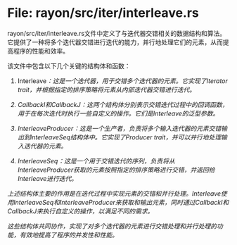 # File: rayon/src/iter/interleave.rs

rayon/src/iter/interleave.rs文件中定义了与迭代器交错相关的数据结构和算法。它提供了一种将多个迭代器交错进行迭代的能力，并行地处理它们的元素，从而提高程序的性能和效率。

该文件中包含以下几个关键的结构体和函数：

1. Interleave<I>：这是一个迭代器，用于交错多个迭代器的元素。它实现了Iterator trait，并根据指定的排序策略将元素从内部迭代器交错进行迭代。

2. CallbackI<CB>和CallbackJ<CB>：这两个结构体分别表示交错迭代过程中的回调函数，用于在每次迭代时执行一些自定义的操作。它们是Interleave<I>的泛型参数。

3. InterleaveProducer<I>：这是一个生产者，负责将多个输入迭代器的元素交错输出到InterleaveSeq<I>结构体中。它实现了Producer trait，并可以并行地处理输入迭代器的元素。

4. InterleaveSeq<I>：这是一个用于交错迭代的序列，负责将从InterleaveProducer<I>获取的元素按照指定的排序策略进行交错，并返回给Interleave<I>进行迭代。

上述结构体主要的作用是在迭代过程中实现元素的交错和并行处理。Interleave<I>使用InterleaveSeq<I>和InterleaveProducer<I>来获取和输出元素，同时通过CallbackI<CB>和CallbackJ<CB>来执行自定义的操作，以满足不同的需求。

这些结构体共同协作，实现了对多个迭代器的元素进行交错处理和并行处理的功能，有效地提高了程序的并发性和性能。


